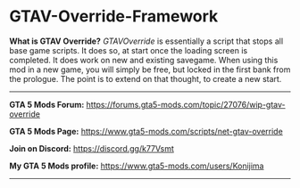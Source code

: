 # GTAV-Override-Framework

**What is GTAV Override?**
*GTAVOverride* is essentially a script that stops all base game scripts. It does so, at start once the loading screen is completed. It does work on new and existing savegame. When using this mod in a new game, you will simply be free, but locked in the first bank from the prologue. The point is to extend on that thought, to create a new start.

***

**GTA 5 Mods Forum:**
https://forums.gta5-mods.com/topic/27076/wip-gtav-override

**GTA 5 Mods Page:**
https://www.gta5-mods.com/scripts/net-gtav-override

**Join on Discord:**
https://discord.gg/k77Vsmt

**My GTA 5 Mods profile:**
https://www.gta5-mods.com/users/Konijima

***
